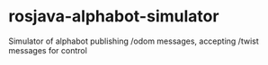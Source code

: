 # rosjava-alphabot-simulator
Simulator of alphabot publishing /odom messages, accepting /twist messages for control
